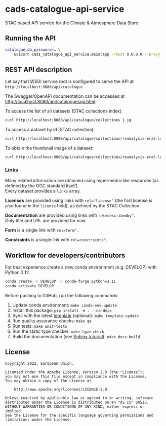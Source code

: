 # cads-catalogue-api-service

STAC based API service for the Climate & Atmosphere Data Store

## Running the API

```bash
catalogue_db_password=… \
    uvicorn cads_catalogue_api_service.main:app --host 0.0.0.0 --proxy-headers --forwarded-allow-ips "*" --log-level info --reload
```

## REST API description

Let say that WSGI service root is configured to serve the API at `http://localhost:8080/api/catalogue`.

The Swagger/OpenAPI documentation can be accessed at <http://localhost:8080/api/catalogue/api.html>.

To access the list of all datasets (STAC collections index):

```bash
curl http://localhost:8080/api/catalogue/collections | jq
```

To access a dataset by id (STAC collection):

```bash
curl http://localhost:8080/api/catalogue/collections/reanalysis-era5-land-monthly-means | jq
```

To obtain the thumbnail image of a dataset:

```bash
curl http://localhost:8080/api/catalogue/collections/reanalysis-era5-land-monthly-means | jq -r .assets.thumbnail.href
```

### Links

Many related information are obtained using hypermedia-like resources (as defined by the OGC standard itself). \
Every dataset provides a `links` array.

**Licenses** are provided using links with `rel="license"` (the first license is also found in the `license` field), as defined by the STAC Collection.

**Documentation** are provided using links with `rel=describedby"`. \
Only title and URL are provided for now.

**Form** is a single link with `rel=form"`.

**Constraints** is a single link with `rel=constraints"`.

## Workflow for developers/contributors

For best experience create a new conda environment (e.g. DEVELOP) with Python 3.11:

```bash
conda create -n DEVELOP -c conda-forge python=3.11
conda activate DEVELOP
```

Before pushing to GitHub, run the following commands:

1. Update conda environment: `make conda-env-update`
1. Install this package: `pip install -e . --no-deps`
1. Sync with the latest [template](https://github.com/ecmwf-projects/cookiecutter-conda-package) (optional): `make template-update`
1. Run quality assurance checks: `make qa`
1. Run tests: `make unit-tests`
1. Run the static type checker: `make type-check`
1. Build the documentation (see [Sphinx tutorial](https://www.sphinx-doc.org/en/master/tutorial/)): `make docs-build`

## License

```plain
Copyright 2022, European Union.

Licensed under the Apache License, Version 2.0 (the "License");
you may not use this file except in compliance with the License.
You may obtain a copy of the License at

    http://www.apache.org/licenses/LICENSE-2.0

Unless required by applicable law or agreed to in writing, software
distributed under the License is distributed on an "AS IS" BASIS,
WITHOUT WARRANTIES OR CONDITIONS OF ANY KIND, either express or implied.
See the License for the specific language governing permissions and
limitations under the License.
```
